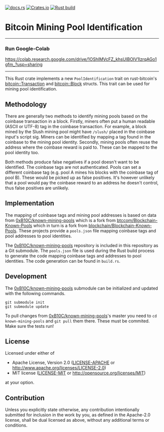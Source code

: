 [![docs.rs](https://img.shields.io/docsrs/bitcoin-pool-identification)](https://docs.rs/bitcoin-pool-identification/)
[![Crates.io](https://img.shields.io/crates/v/bitcoin_pool_identification)](https://crates.io/crates/bitcoin-pool-identification)
[![Rust build](https://github.com/0xB10C/rust-bitcoin-pool-identification/actions/workflows/rust.yml/badge.svg)](https://github.com/0xB10C/rust-bitcoin-pool-identification/actions/workflows/rust.yml)

# Bitcoin Mining Pool Identification


-------------------------
### Run Google-Colab

https://colab.research.google.com/drive/1OShIMVcFZ_khsUIBOIV1lzrqAGo1gfm_?usp=sharing

-------------------------


This Rust crate implements a new `PoolIdentification` trait on rust-bitcoin's
[bitcoin::Transaction][0] and [bitcoin::Block][1] structs. This trait can be used
for mining pool identification.

[0]: https://docs.rs/bitcoin/0.26.0/bitcoin/blockdata/transaction/struct.Transaction.html
[1]: https://docs.rs/bitcoin/0.26.0/bitcoin/blockdata/block/struct.Block.html

## Methodology

There are generally two methods to identify mining pools based on the coinbase
transaction in a block. Firstly, miners often put a human readable (ASCII or
UTF-8) tag in the coinbase transaction. For example, a block mined by the Slush
mining pool might have `/slush/` placed in the coinbase input's script sig.
Miners can be identified by mapping a tag found in the coinbase to the mining
pool identity. Secondly, mining pools often reuse the address where the coinbase
reward is paid to. These can be mapped to the pool identity too.

Both methods produce false negatives if a pool doesn't want to be identified.
The coinbase tags are not authenticated. Pools can set a different coinbase tag
(e.g. pool A mines his blocks with the coinbase tag of pool B). These would be
picked up as false positives. It's however unlikely that a pool would pay the
coinbase reward to an address he doesn't control, thus false positives are
unlikely.

## Implementation

The mapping of coinbase tags and mining pool addresses is based on data from
[0xB10C/known-mining-pools][3] which is a fork from [btccom/Blockchain-Known-Pools][4]
which in turn is a fork from [blockchain/Blockchain-Known-Pools][5]. These
projects provide a `pools.json` file mapping coinbase tags and pool addresses to
pool identities.

The [0xB10C/known-mining-pools][3] repository is included in this repository as
a Git submodule. The `pools.json` file is used during the Rust build process to
generate the code mapping coinbase tags and addresses to pool identities. The
code generation can be found in `build.rs`.

[3]: https://github.com/0xB10C/known-mining-pools
[4]: https://github.com/btccom/Blockchain-Known-Pools
[5]: https://github.com/blockchain/Blockchain-Known-Pools

## Development

The [0xB10C/known-mining-pools][3] submodule can be initialized and updated with
the following commands.

``` console
git submodule init
git submodule update
```

To pull changes from [0xB10C/known-mining-pools][3]'s master you need to `cd known-mining-pools` and `git pull` them there. These must be commited. Make sure the tests run!

## License

Licensed under either of

 * Apache License, Version 2.0
   ([LICENSE-APACHE](LICENSE-APACHE) or http://www.apache.org/licenses/LICENSE-2.0)
 * MIT license
   ([LICENSE-MIT](LICENSE-MIT) or http://opensource.org/licenses/MIT)

at your option.

## Contribution

Unless you explicitly state otherwise, any contribution intentionally submitted
for inclusion in the work by you, as defined in the Apache-2.0 license, shall be
dual licensed as above, without any additional terms or conditions.
